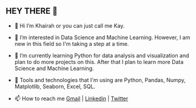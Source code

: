 ## HEY THERE :wave:

- :woman_with_headscarf: Hi I’m Khairah or you can just call me Kay. 

- 👀  I’m interested in Data Science and Machine Learning. However, I am new in this field so I'm taking a step at a time. 

- 🌱 I’m currently learning Python for data analysis and visualization and plan to do more projects on this. After that I plan to learn more Data Science and Machine Learning.
 
- :wrench: Tools and technologies that I'm using are Python, Pandas, Numpy, Matplotlib, Seaborn, Excel, SQL.

- 📫 How to reach me [Gmail](knuraishah@gmail.com) | [Linkedin](www.linkedin.com/in/khairah-nuraishah-haleman-a8b98b199) | [Twitter](https://twitter.com/KayHyeji)

<!---
khairahnh/khairahnh is a ✨ special ✨ repository because its `README.md` (this file) appears on your GitHub profile.
You can click the Preview link to take a look at your changes.
--->
